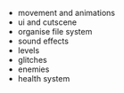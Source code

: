 - movement and animations
- ui and cutscene
- organise file system
- sound effects
- levels
- glitches
- enemies
- health system